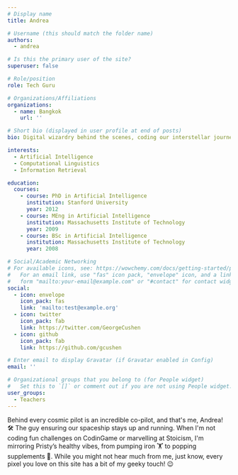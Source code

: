```yaml
---
# Display name
title: Andrea

# Username (this should match the folder name)
authors:
  - andrea

# Is this the primary user of the site?
superuser: false

# Role/position
role: Tech Guru

# Organizations/Affiliations
organizations:
  - name: Bangkok
    url: ''

# Short bio (displayed in user profile at end of posts)
bio: Digital wizardry behind the scenes, coding our interstellar journey with geeky precision.

interests:
  - Artificial Intelligence
  - Computational Linguistics
  - Information Retrieval

education:
  courses:
    - course: PhD in Artificial Intelligence
      institution: Stanford University
      year: 2012
    - course: MEng in Artificial Intelligence
      institution: Massachusetts Institute of Technology
      year: 2009
    - course: BSc in Artificial Intelligence
      institution: Massachusetts Institute of Technology
      year: 2008

# Social/Academic Networking
# For available icons, see: https://wowchemy.com/docs/getting-started/page-builder/#icons
#   For an email link, use "fas" icon pack, "envelope" icon, and a link in the
#   form "mailto:your-email@example.com" or "#contact" for contact widget.
social:
  - icon: envelope
    icon_pack: fas
    link: 'mailto:test@example.org'
  - icon: twitter
    icon_pack: fab
    link: https://twitter.com/GeorgeCushen
  - icon: github
    icon_pack: fab
    link: https://github.com/gcushen

# Enter email to display Gravatar (if Gravatar enabled in Config)
email: ''

# Organizational groups that you belong to (for People widget)
#   Set this to `[]` or comment out if you are not using People widget.
user_groups:
  - Teachers
---
```


Behind every cosmic pilot is an incredible co-pilot, and that's me, Andrea! 🛠️ The guy ensuring our spaceship stays up and running. When I'm not coding fun challenges on CodinGame or marvelling at Stoicism, I'm mirroring Pristy’s healthy vibes, from pumping iron 🏋️ to popping supplements 💊. While you might not hear much from me, just know, every pixel you love on this site has a bit of my geeky touch! 😉
